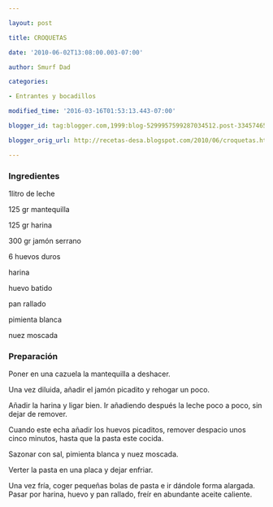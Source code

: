 ```yaml
---

layout: post

title: CROQUETAS

date: '2010-06-02T13:08:00.003-07:00'

author: Smurf Dad

categories:

- Entrantes y bocadillos

modified_time: '2016-03-16T01:53:13.443-07:00'

blogger_id: tag:blogger.com,1999:blog-5299957599287034512.post-3345746550693894267

blogger_orig_url: http://recetas-desa.blogspot.com/2010/06/croquetas.html

---
```


<h3>Ingredientes</h3>

1litro de leche

125 gr mantequilla

125 gr harina

300 gr jamón serrano

6 huevos duros

harina

huevo batido

pan rallado

pimienta blanca

nuez moscada

<h3>Preparación</h3>

Poner en una cazuela la mantequilla a deshacer.

Una vez diluida, añadir el jamón picadito y rehogar un poco.

Añadir la harina y ligar bien. Ir añadiendo después la leche poco a poco, sin dejar de remover.

Cuando este echa añadir los huevos picaditos, remover despacio unos cinco minutos, hasta que la pasta este cocida.

Sazonar con sal, pimienta blanca y nuez moscada.

Verter la pasta en una placa y dejar enfriar.

Una vez fría, coger pequeñas bolas de pasta e ir dándole forma alargada. Pasar por harina, huevo y pan rallado, freír en abundante aceite caliente.